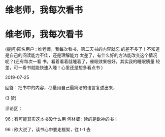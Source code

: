 # 维老师，我每次看书

# 维老师，我每次看书

(提问)匿名用户 : 维老师，我每次看书，第二天书的内容就忘 的差不多了！不知道是自己的阅读能力不佳，还是理解能力 太差了，有什么好的方法能改变这个情况呢？(还有每次一看 书，看着看着就睡着了，催眠效果极好，其实我的睡眠质量 较差，可一看书就能快速入睡！心里还是想多看点书 )

2019-07-25

回答：把书中的内容，尽量用自己最简洁的语言复述出来，

(3 赞)

评论区：

96 : 有可能其实这本书没什么用 何林威 : 读的是欧神的书！

96 : 欧大说了，读书心中要走框架，往 t-1 去